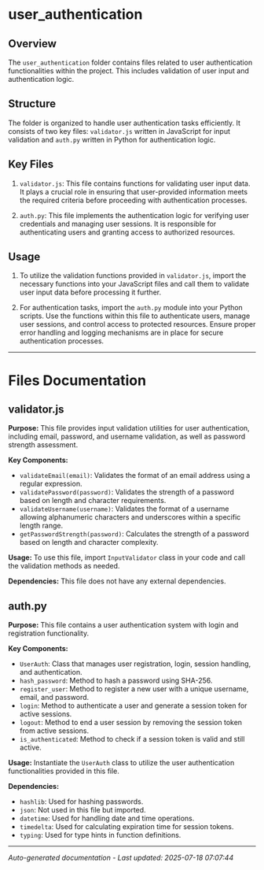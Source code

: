 # user_authentication

## Overview
The `user_authentication` folder contains files related to user authentication functionalities within the project. This includes validation of user input and authentication logic.

## Structure
The folder is organized to handle user authentication tasks efficiently. It consists of two key files: `validator.js` written in JavaScript for input validation and `auth.py` written in Python for authentication logic.

## Key Files
1. `validator.js`: This file contains functions for validating user input data. It plays a crucial role in ensuring that user-provided information meets the required criteria before proceeding with authentication processes.
   
2. `auth.py`: This file implements the authentication logic for verifying user credentials and managing user sessions. It is responsible for authenticating users and granting access to authorized resources.

## Usage
1. To utilize the validation functions provided in `validator.js`, import the necessary functions into your JavaScript files and call them to validate user input data before processing it further.
   
2. For authentication tasks, import the `auth.py` module into your Python scripts. Use the functions within this file to authenticate users, manage user sessions, and control access to protected resources. Ensure proper error handling and logging mechanisms are in place for secure authentication processes.

---

# Files Documentation

## validator.js

**Purpose:** This file provides input validation utilities for user authentication, including email, password, and username validation, as well as password strength assessment.

**Key Components:**
- `validateEmail(email)`: Validates the format of an email address using a regular expression.
- `validatePassword(password)`: Validates the strength of a password based on length and character requirements.
- `validateUsername(username)`: Validates the format of a username allowing alphanumeric characters and underscores within a specific length range.
- `getPasswordStrength(password)`: Calculates the strength of a password based on length and character complexity.

**Usage:** To use this file, import `InputValidator` class in your code and call the validation methods as needed.

**Dependencies:** This file does not have any external dependencies.

## auth.py

**Purpose:** This file contains a user authentication system with login and registration functionality.

**Key Components:**
- `UserAuth`: Class that manages user registration, login, session handling, and authentication.
- `hash_password`: Method to hash a password using SHA-256.
- `register_user`: Method to register a new user with a unique username, email, and password.
- `login`: Method to authenticate a user and generate a session token for active sessions.
- `logout`: Method to end a user session by removing the session token from active sessions.
- `is_authenticated`: Method to check if a session token is valid and still active.

**Usage:** Instantiate the `UserAuth` class to utilize the user authentication functionalities provided in this file.

**Dependencies:**
- `hashlib`: Used for hashing passwords.
- `json`: Not used in this file but imported.
- `datetime`: Used for handling date and time operations.
- `timedelta`: Used for calculating expiration time for session tokens.
- `typing`: Used for type hints in function definitions.

---
*Auto-generated documentation - Last updated: 2025-07-18 07:07:44*
